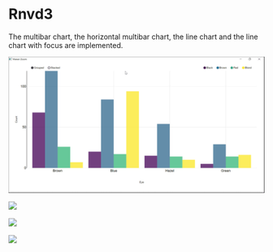# Rnvd3

The multibar chart, the horizontal multibar chart, the line chart and the line chart with focus are implemented.

![](https://raw.githubusercontent.com/stla/Rnvd3/main/inst/screenshots/multibarchart.gif)

![](https://raw.githubusercontent.com/stla/Rnvd3/main/inst/screenshots/hmultibarchart.gif)

![](https://raw.githubusercontent.com/stla/Rnvd3/main/inst/screenshots/linechart.gif)

![](https://raw.githubusercontent.com/stla/Rnvd3/main/inst/screenshots/linefocuschart.gif)
